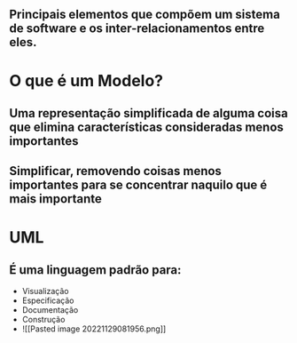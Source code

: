 ## Principais elementos que compõem um sistema de software e os inter-relacionamentos entre eles.

# O que é um Modelo?
## Uma representação simplificada de alguma coisa que elimina características consideradas menos importantes
## Simplificar, removendo coisas menos importantes para se concentrar naquilo que é mais importante

# UML
## É uma linguagem padrão para:
* Visualização
* Especificação
* Documentação
* Construção
* ![[Pasted image 20221129081956.png]]